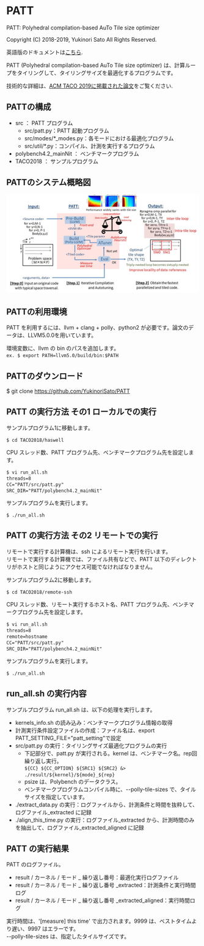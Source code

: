 # PATT

PATT: Polyhedral compilation-based AuTo Tile size optimizer

Copyright (C) 2018-2019, Yukinori Sato All Rights Reserved.




英語版のドキュメントは[こちら](README.md).


PATT (Polyhedral compilation-based AuTo Tile size optimizer) は、計算ループをタイリングして、タイリングサイズを最適化するプログラムです。


技術的な詳細は、[ACM TACO 2019に掲載された論文](https://dl.acm.org/citation.cfm?id=3293449)をご覧ください.



## PATTの構成

+ src ： PATT プログラム
  + src/patt.py：PATT 起動プログラム
  + src/modes/*_modes.py：各モードにおける最適化プログラム
  + src/util/*.py：コンパイル、計測を実行するプログラム
+ polybench4.2_mainNit ： ベンチマークプログラム
+ TACO2018 ： サンプルプログラム



## PATTのシステム概略図

![Overview](patt_overview.jpg)



## PATTの利用環境

PATT を利用するには、llvm + clang + polly、python2 が必要です。論文のデータは、LLVM5.0.0を用いています。

環境変数に、llvm の bin のパスを追加します。  
`ex. $ export PATH=llvm5.0/build/bin:$PATH`


## PATTのダウンロード

   $ git clone https://github.com/YukinoriSato/PATT



## PATT の実行方法 その1 ローカルでの実行

サンプルプログラム1に移動します。

    $ cd TACO2018/haswell

CPU スレッド数、PATT プログラム先、ベンチマークプログラム先を設定します。

```
$ vi run_all.sh
threads=8
CC="PATT/src/patt.py"
SRC_DIR="PATT/polybench4.2_mainNit"
```

サンプルプログラムを実行します。

    $ ./run_all.sh


## PATT の実行方法 その2 リモートでの実行

リモートで実行する計算機は、ssh によるリモート実行を行います。  
リモートで実行する計算機では、ファイル共有などで、PATT 以下のディレクトリがホストと同じようにアクセス可能でなければなりません。

サンプルプログラム2に移動します。

    $ cd TACO2018/remote-ssh

CPU スレッド数、リモート実行するホスト名、PATT プログラム先、ベンチマークプログラム先を設定します。

```
$ vi run_all.sh
threads=8
remote=hostname
CC="PATT/src/patt.py"
SRC_DIR="PATT/polybench4.2_mainNit"
```

サンプルプログラムを実行します。

    $ ./run_all.sh


## run_all.sh の実行内容

サンプルプログラム run_all.sh は、以下の処理を実行します。

+ kernels_info.sh の読み込み：ベンチマークプログラム情報の取得
+ 計測実行条件設定ファイルの作成：ファイル名は、export PATT_SETTING_FILE="patt_setting"で設定
+ src/patt.py の実行：タイリングサイズ最適化プログラムの実行
  + 下記部分で、patt.py が実行される。kernel は、ベンチマーク名。rep回繰り返し実行。<br>
    `${CC} ${CC_OPTION} ${SRC1} ${SRC2} &> ./result/${kernel}/${mode}_${rep}`
  + psize は、Polybench のデータクラス。
  + ベンチマークプログラムコンパイル時に、--polly-tile-sizes で、タイルサイズを指定しています。
+ ./extract_data.py の実行：ログファイルから、計測条件と時間を抜粋して、ログファイル_extracted に記録
+ ./align_this_time.py の実行：ログファイル_extracted から、計測時間のみを抽出して、ログファイル_extracted_aligned に記録


## PATT の実行結果

PATT のログファイル。

+ result / カーネル / モード _ 繰り返し番号：最適化実行ログファイル
+ result / カーネル / モード _ 繰り返し番号 _extracted：計測条件と実行時間ログ
+ result / カーネル / モード _ 繰り返し番号 _extracted_aligned：実行時間ログ

実行時間は、'[measure] this time' で出力されます。9999 は、ベストタイムより遅い、9997 はエラーです。  
--polly-tile-sizes は、指定したタイルサイズです。

